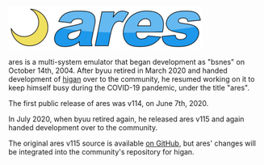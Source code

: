 ![ares logo](/images/ares/logo-small.png)

ares is a multi-system emulator
that began development as "bsnes" on October 14th, 2004.
After byuu retired in March 2020
and handed development of [higan](../higan/) over to the community,
he resumed working on it to keep himself busy during the COVID-19 pandemic,
under the title "ares".

The first public release of ares was v114, on June 7th, 2020.

In July 2020, when byuu retired again,
he released ares v115 and again handed development over to the community.

The original ares v115 source is available
[on GitHub](https://github.com/ares-emu/ares/tree/286421e6e6a803a3ec36380593aed5c20a4e8c48),
but ares' changes will be integrated into the community's repository for higan.
